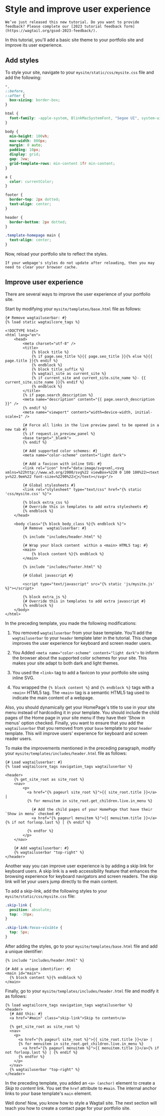 # Style and improve user experience

```{warning}
We’ve just released this new tutorial. Do you want to provide feedback? Please complete our [2023 tutorial feedback form](https://wagtail.org/gsod-2023-feedback/).
```

In this tutorial, you'll add a basic site theme to your portfolio site and improve its user experience. 

## Add styles

To style your site, navigate to your `mysite/static/css/mysite.css` file and add the following:

```css
*,
::before,
::after {
  box-sizing: border-box;
}

html {
  font-family: -apple-system, BlinkMacSystemFont, "Segoe UI", system-ui, Roboto, "Helvetica Neue", Arial, sans-serif, Apple Color Emoji, "Segoe UI Emoji", "Segoe UI Symbol", "Noto Color Emoji";
}

body {
  min-height: 100vh;
  max-width: 800px;
  margin: 0 auto;
  padding: 10px;
  display: grid;
  gap: 3vw;
  grid-template-rows: min-content 1fr min-content;
}

a {
  color: currentColor;
}

footer {
  border-top: 2px dotted;
  text-align: center;
}

header {
  border-bottom: 2px dotted;
}

.template-homepage main {
  text-align: center;
}
```

Now, reload your portfolio site to reflect the styles.

```{note}
If your webpage's styles do not update after reloading, then you may need to clear your browser cache.
```

## Improve user experience

There are several ways to improve the user experience of your portfolio site.

Start by modifying your `mysite/templates/base.html` file as follows:

```html+django
{# Remove wagtailuserbar: #}
{% load static wagtailcore_tags %}

<!DOCTYPE html>
<html lang="en">
    <head>
        <meta charset="utf-8" />
        <title>
            {% block title %}
            {% if page.seo_title %}{{ page.seo_title }}{% else %}{{ page.title }}{% endif %}
            {% endblock %}
            {% block title_suffix %}
            {% wagtail_site as current_site %}
            {% if current_site and current_site.site_name %}- {{ current_site.site_name }}{% endif %}
            {% endblock %}
        </title>
        {% if page.search_description %}
        <meta name="description" content="{{ page.search_description }}" />
        {% endif %}
        <meta name="viewport" content="width=device-width, initial-scale=1" />

        {# Force all links in the live preview panel to be opened in a new tab #}
        {% if request.in_preview_panel %}
        <base target="_blank">
        {% endif %}

        {# Add supported color schemes: #}
        <meta name="color-scheme" content="light dark">

        {# Add a favicon with inline SVG: #}
        <link rel="icon" href="data:image/svg+xml,<svg xmlns=%22http://www.w3.org/2000/svg%22 viewBox=%220 0 100 100%22><text y=%22.9em%22 font-size=%2290%22>🍩</text></svg>"/>

        {# Global stylesheets #}
        <link rel="stylesheet" type="text/css" href="{% static 'css/mysite.css' %}">

        {% block extra_css %}
        {# Override this in templates to add extra stylesheets #}
        {% endblock %}
    </head>

    <body class="{% block body_class %}{% endblock %}">
        {# Remove  wagtailuserbar: #}

        {% include "includes/header.html" %}

        {# Wrap your block content  within a <main> HTML5 tag: #}
        <main>
            {% block content %}{% endblock %}
        </main>

        {% include "includes/footer.html" %}

        {# Global javascript #}
        
        <script type="text/javascript" src="{% static 'js/mysite.js' %}"></script>

        {% block extra_js %}
        {# Override this in templates to add extra javascript #}
        {% endblock %}
    </body>
</html>
```

In the preceding template, you made the following modifications:
1. You removed `wagtailuserbar` from your base template. You'll add the `wagtailuserbar` to your `header` template later in the tutorial. This change improves the user experience for keyboard and screen reader users.

2. You Added `<meta name="color-scheme" content="light dark">` to inform the browser about the supported color schemes for your site. This makes your site adapt to both dark and light themes.

3. You used the `<link>` tag to add a favicon to your portfolio site using inline SVG.

4. You wrapped the `{% block content %}` and `{% endblock %}` tags with a `<main>` HTML5 tag. The `<main>` tag is a semantic HTML5 tag used to indicate the main content of a webpage.

Also, you should dynamically get your HomePage's title to use in your site menu instead of hardcoding it in your template. You should include the child pages of the Home page in your site menu if they have their 'Show in menus' option checked. Finally, you want to ensure that you add the `wagtailuserbar` that you removed from your `base` template to your `header` template. This will improve users' experience for keyboard and screen reader users. 

To make the improvements mentioned in the preceding paragraph, modify your `mysite/templates/includes/header.html` file as follows:

```html+django
{# Load wagtailuserbar: #}
{% load wagtailcore_tags navigation_tags wagtailuserbar %}

<header>
    {% get_site_root as site_root %}
    <nav>
        <p>
          <a href="{% pageurl site_root %}">{{ site_root.title }}</a> |
          {% for menuitem in site_root.get_children.live.in_menu %}

            {# Add the child pages of your HomePage that have their `Show in menu` checked #}
            <a href="{% pageurl menuitem %}">{{ menuitem.title }}</a>{% if not forloop.last %} | {% endif %}

          {% endfor %}
        </p>
    </nav>

    {# Add wagtailuserbar: #}
    {% wagtailuserbar "top-right" %}
</header>
```

Another way you can improve user experience is by adding a skip link for keyboard users. A skip link is a web accessibility feature that enhances the browsing experience for keyboard navigators and screen readers. The skip link will let your users jump directly to the main content.

To add a skip-link, add the following styles to your `mysite/static/css/mysite.css` file:

```css
.skip-link {
  position: absolute;
  top: -30px;
}

.skip-link:focus-visible {
  top: 5px;
}
```

After adding the styles, go to your `mysite/templates/base.html` file and add a unique identifier:

```html+django
{% include "includes/header.html" %}

{# Add a unique identifier: #}
<main id="main">
  {% block content %}{% endblock %}
</main>
```

Finally, go to your `mysite/templates/includes/header.html` file and modify it as follows:

```
{% load wagtailcore_tags navigation_tags wagtailuserbar %}
<header>
  {# Add this: #}
  <a href="#main" class="skip-link">Skip to content</a>
  
  {% get_site_root as site_root %}
  <nav>
    <p>
      <a href="{% pageurl site_root %}">{{ site_root.title }}</a> |
      {% for menuitem in site_root.get_children.live.in_menu %}
        <a href="{% pageurl menuitem %}">{{ menuitem.title }}</a>{% if not forloop.last %} | {% endif %}
      {% endfor %}
    </p>
  </nav>
  {% wagtailuserbar "top-right" %}
</header>
```

In the preceding template, you added an `<a> (anchor)` element to create a _Skip to content_ link. You set the `href` attribute to `#main`. The internal anchor links to your base template's `main` element.

Well done! Now, you know how to style a Wagtail site. The next section will teach you how to create a contact page for your portfolio site.
